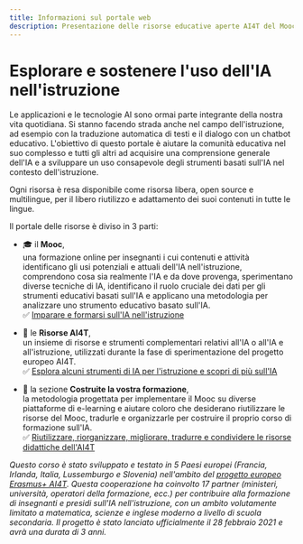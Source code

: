 ```yaml
---
title: Informazioni sul portale web
description: Presentazione delle risorse educative aperte AI4T del Mooc
---
```


# Esplorare e sostenere l'uso dell'IA nell'istruzione

Le applicazioni e le tecnologie AI sono ormai parte integrante della nostra vita quotidiana. Si stanno facendo strada anche nel campo dell'istruzione, ad esempio con la traduzione automatica di testi e il dialogo con un chatbot educativo. L'obiettivo di questo portale è aiutare la comunità educativa nel suo complesso e tutti gli altri ad acquisire una comprensione generale dell'IA e a sviluppare un uso consapevole degli strumenti basati sull'IA nel contesto dell'istruzione.

Ogni risorsa è resa disponibile come risorsa libera, open source e multilingue, per il libero riutilizzo e adattamento dei suoi contenuti in tutte le lingue.

Il portale delle risorse è diviso in 3 parti:  

- 🎓 il **Mooc**,  
una formazione online per insegnanti i cui contenuti e attività identificano gli usi potenziali e attuali dell'IA nell'istruzione, comprendono cosa sia realmente l'IA e da dove provenga, sperimentano diverse tecniche di IA, identificano il ruolo cruciale dei dati per gli strumenti educativi basati sull'IA e applicano una metodologia per analizzare uno strumento educativo basato sull'IA.  
✅ [Imparare e formarsi sull'IA nell'istruzione](https://inrialearninglab.github.io/ai4t//1-Mooc/general-presentation/0-1-what-does-this-training-offer-us/0-1-1v-why-this-training.it.html)

- 🎁 le **Risorse AI4T**,  
un insieme di risorse e strumenti complementari relativi all'IA o all'IA e all'istruzione, utilizzati durante la fase di sperimentazione del progetto europeo AI4T.  
✅ [Esplora alcuni strumenti di IA per l'istruzione e scopri di più sull'IA](https://inrialearninglab.github.io/ai4t//2-Project-resources/0-presentation/0-1-presentation-AI4T-resources.it.html)

- 🧰 la sezione **Costruite la vostra formazione**,  
la metodologia progettata per implementare il Mooc su diverse piattaforme di e-learning e aiutare coloro che desiderano riutilizzare le risorse del Mooc, tradurle e organizzarle per costruire il proprio corso di formazione sull'IA.  
✅ [Riutilizzare, riorganizzare, migliorare, tradurre e condividere le risorse didattiche dell'AI4T](https://inrialearninglab.github.io/ai4t//3-Build-your-own-training/3-0-Intro-The-forge/3-0-1-Map-Build-your-own-training.it.html)

*Questo corso è stato sviluppato e testato in 5 Paesi europei (Francia, Irlanda, Italia, Lussemburgo e Slovenia) nell'ambito del [progetto europeo Erasmus+ AI4T](https://www.ai4t.eu/). Questa cooperazione ha coinvolto 17 partner (ministeri, università, operatori della formazione, ecc.) per contribuire alla formazione di insegnanti e presidi sull'IA nell'istruzione, con un ambito volutamente limitato a matematica, scienze e inglese moderno a livello di scuola secondaria. Il progetto è stato lanciato ufficialmente il 28 febbraio 2021 e avrà una durata di 3 anni.*
